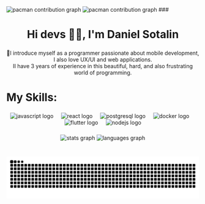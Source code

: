 <picture>
  <source media="(prefers-color-scheme: dark)" srcset="https://raw.githubusercontent.com/briansotalin/briansotalin/output/pacman-contribution-graph-dark.svg">
  <source media="(prefers-color-scheme: light)" srcset="https://raw.githubusercontent.com/briansotalin/briansotalin/output/pacman-contribution-graph.svg">
  <img alt="pacman contribution graph" src="https://raw.githubusercontent.com/briansotalin/briansotalin/output/pacman-contribution-graph.svg">
</picture>
<picture>
  <source media="(prefers-color-scheme: dark)" srcset="https://raw.githubusercontent.com/briansotalin/briansotalin/output/pacman-contribution-graph-dark.svg">
  <source media="(prefers-color-scheme: light)" srcset="https://raw.githubusercontent.com/briansotalin/briansotalin/output/pacman-contribution-graph.svg">
  <img alt="pacman contribution graph" src="https://raw.githubusercontent.com/briansotalin/briansotalin/output/pacman-contribution-graph.svg">
</picture>
###

<h1 align="center">Hi devs 👨‍💻, I'm Daniel Sotalin</h1>

###

<p align="center">🤝I introduce myself as a programmer passionate about mobile development, I also love UX/UI and web applications.<br>II have 3 years of experience in this beautiful, hard, and also frustrating world of programming.</p>

###

<h1 align="left">My Skills:</h1>

###

<div align="center">
  <img src="https://cdn.jsdelivr.net/gh/devicons/devicon/icons/javascript/javascript-original.svg" height="40" alt="javascript logo"  />
  <img width="12" />
  <img src="https://cdn.jsdelivr.net/gh/devicons/devicon/icons/react/react-original.svg" height="40" alt="react logo"  />
  <img width="12" />
  <img src="https://cdn.jsdelivr.net/gh/devicons/devicon/icons/postgresql/postgresql-original.svg" height="40" alt="postgresql logo"  />
  <img width="12" />
  <img src="https://cdn.jsdelivr.net/gh/devicons/devicon/icons/docker/docker-original.svg" height="40" alt="docker logo"  />
  <img width="12" />
  <img src="https://cdn.jsdelivr.net/gh/devicons/devicon/icons/flutter/flutter-original.svg" height="40" alt="flutter logo"  />
  <img width="12" />
  <img src="https://cdn.jsdelivr.net/gh/devicons/devicon/icons/nodejs/nodejs-original.svg" height="40" alt="nodejs logo"  />
</div>

###

<div align="center">
  <img src="https://github-readme-stats.vercel.app/api?username=briansotalin&hide_title=false&hide_rank=false&show_icons=true&include_all_commits=true&count_private=true&disable_animations=false&theme=dracula&locale=en&hide_border=false&order=1" height="150" alt="stats graph"  />
  <img src="https://github-readme-stats.vercel.app/api/top-langs?username=briansotalin&locale=en&hide_title=false&layout=compact&card_width=320&langs_count=5&theme=dracula&hide_border=false&order=2" height="150" alt="languages graph"  />
</div>

###

<br clear="both">

<img src="https://raw.githubusercontent.com/briansotalin/briansotalin/output/snake.svg" alt="Snake animation" />

###
